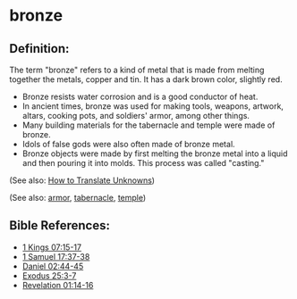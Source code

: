 # bronze #

## Definition: ##

The term "bronze" refers to a kind of metal that is made from melting together the metals, copper and tin. It has a dark brown color, slightly red.

* Bronze resists water corrosion and is a good conductor of heat.
* In ancient times, bronze was used for making tools, weapons, artwork, altars, cooking pots, and soldiers' armor, among other things.
* Many building materials for the tabernacle and temple were made of bronze.
* Idols of false gods were also often made of bronze metal.
* Bronze objects were made by first melting the bronze metal into a liquid and then pouring it into molds. This process was called "casting."

(See also: [How to Translate Unknowns](en/ta-vol1/translate/man/translate-unknown))

(See also: [armor](../other/armor.md), [tabernacle](../kt/tabernacle.md), [temple](../kt/temple.md))

## Bible References: ##

* [1 Kings 07:15-17](en/tn/1ki/help/07/15)
* [1 Samuel 17:37-38](en/tn/1sa/help/17/37)
* [Daniel 02:44-45](en/tn/dan/help/02/44)
* [Exodus 25:3-7](en/tn/exo/help/25/03)
* [Revelation 01:14-16](en/tn/rev/help/01/14)